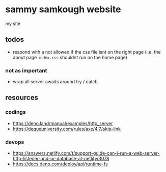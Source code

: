 # sammy samkough website

my site

## todos

- respond with a not allowed if the css file isnt on the right page (i.e. the about page `index.css` shouldnt run on the home page)

### not as important

- wrap all server awaits around try / catch

## resources

### codings

- https://deno.land/manual/examples/http_server
- https://dequeuniversity.com/rules/axe/4.7/skip-link

### devops

- https://answers.netlify.com/t/support-guide-can-i-run-a-web-server-http-listener-and-or-database-at-netlify/3078
- https://docs.deno.com/deploy/api/runtime-fs
